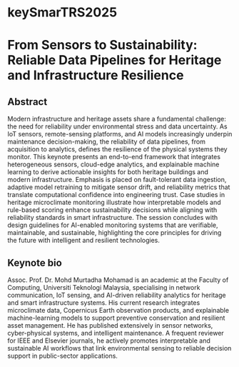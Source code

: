 # keySmarTRS2025


# From Sensors to Sustainability: Reliable Data Pipelines for Heritage and Infrastructure Resilience
## Abstract

Modern infrastructure and heritage assets share a fundamental challenge: the need for reliability under environmental stress and data uncertainty. As IoT sensors, remote-sensing platforms, and AI models increasingly underpin maintenance decision-making, the reliability of data pipelines, from acquisition to analytics, defines the resilience of the physical systems they monitor. This keynote presents an end-to-end framework that integrates heterogeneous sensors, cloud-edge analytics, and explainable machine learning to derive actionable insights for both heritage buildings and modern infrastructure. Emphasis is placed on fault-tolerant data ingestion, adaptive model retraining to mitigate sensor drift, and reliability metrics that translate computational confidence into engineering trust. Case studies in heritage microclimate monitoring illustrate how interpretable models and rule-based scoring enhance sustainability decisions while aligning with reliability standards in smart infrastructure. The session concludes with design guidelines for AI-enabled monitoring systems that are verifiable, maintainable, and sustainable, highlighting the core principles for driving the future with intelligent and resilient technologies.

## Keynote bio

Assoc. Prof. Dr. Mohd Murtadha Mohamad is an academic at the Faculty of Computing, Universiti Teknologi Malaysia, specialising in network communication, IoT sensing, and AI-driven reliability analytics for heritage and smart infrastructure systems. His current research integrates microclimate data, Copernicus Earth observation products, and explainable machine-learning models to support preventive conservation and resilient asset management. He has published extensively in sensor networks, cyber-physical systems, and intelligent maintenance. A frequent reviewer for IEEE and Elsevier journals, he actively promotes interpretable and sustainable AI workflows that link environmental sensing to reliable decision support in public-sector applications.
